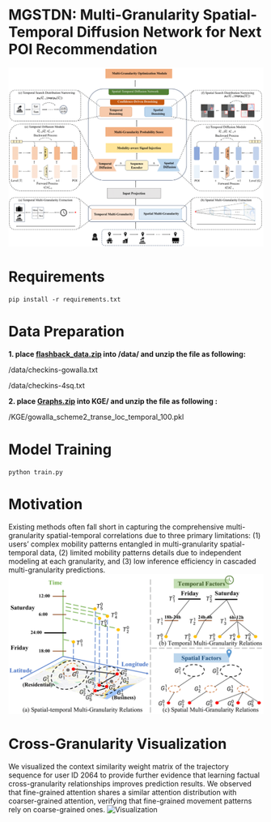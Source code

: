 # MGSTDN: Multi-Granularity Spatial-Temporal Diffusion Network for Next POI Recommendation
![architecture](fig/architecture.png)
# Requirements
```
pip install -r requirements.txt
```

# Data Preparation

**1. place [flashback_data.zip](https://drive.google.com/file/d/1QXdpp0_QesJo7NZdhvoafg4MlpI_Bx-O/view?usp=sharing) into /data/ and unzip the file as following:**

/data/checkins-gowalla.txt

/data/checkins-4sq.txt

<!-- https://drive.google.com/file/d/1ST6GQidWVlR6yQle38MfPUSUc29t9xIT/view?usp=sharing -->

**2. place [Graphs.zip](https://drive.google.com/file/d/1KC361Gq-K-0Aw7xu5pyl51YOgMK9JtMb/view?usp=sharing) into KGE/ and unzip the file as following :**

/KGE/gowalla_scheme2_transe_loc_temporal_100.pkl

# Model Training

```
python train.py
```

# Motivation
Existing methods often fall short in capturing the comprehensive multi-granularity spatial-temporal correlations due to three primary limitations: (1) users’ complex mobility patterns entangled in multi-granularity spatial-temporal data, (2) limited mobility patterns details due to independent modeling at each granularity, and (3) low inference efficiency in cascaded multi-granularity predictions. 
![motivation](fig/introduction.png)

# Cross-Granularity Visualization
We visualized the context similarity weight matrix of the trajectory sequence for user ID 2064 to provide further evidence that learning factual cross-granularity relationships improves prediction results. We observed that fine-grained attention shares a similar attention distribution with coarser-grained attention, verifying that fine-grained movement patterns rely on coarse-grained ones.
![Visualization]((fig/cross_granularity.png))